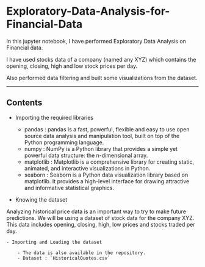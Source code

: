 # Exploratory-Data-Analysis-for-Financial-Data

In this jupyter notebook, I have performed Exploratory Data Analysis on Financial data.

I have used stocks data of a company (named any XYZ) which contains the opening, closing, high and low stock prices per day.

Also performed data filtering and built some visualizations from the dataset.

---

## Contents

  - Importing the required libraries
    - pandas : pandas is a fast, powerful, flexible and easy to use open source data analysis and manipulation tool,
built on top of the Python programming language.
    - numpy : NumPy is a Python library that provides a simple yet powerful data structure: the n-dimensional array.
    - matplotlib : Matplotlib is a comprehensive library for creating static, animated, and interactive visualizations in Python.
    - seaborn : Seaborn is a Python data visualization library based on matplotlib. It provides a high-level interface for drawing attractive and informative statistical graphics.
    
  - Knowing the dataset
  
  Analyzing historical price data is an important way to try to make future predictions. We will be using a dataset of stock data for the company XYZ. This data includes opening, closing, high, low prices and stocks traded per day.
    
    - Importing and Loading the dataset
    
        - The data is also available in the repository.
        - Dataset : `HistoricalQuotes.csv`
      
